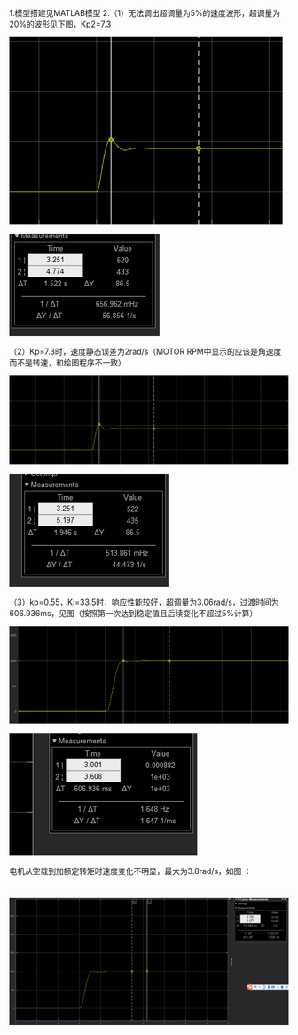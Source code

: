 
1.模型搭建见MATLAB模型
2.（1）无法调出超调量为5%的速度波形，超调量为20%的波形见下图，Kp2=7.3

![image](https://github.com/EnyaYin/uploads/blob/master/images/%E6%8D%95%E8%8E%B7.PNG)

![image](https://github.com/EnyaYin/uploads/blob/master/images/%E6%8D%95%E8%8E%B71.PNG)

（2）Kp=7.3时，速度静态误差为2rad/s（MOTOR RPM中显示的应该是角速度而不是转速，和绘图程序不一致）

![image](https://github.com/EnyaYin/uploads/blob/master/images/%E6%8D%95%E8%8E%B72.PNG)

![image](https://github.com/EnyaYin/uploads/blob/master/images/%E6%8D%95%E8%8E%B73.PNG)

（3）kp=0.55，Ki=33.5时，响应性能较好，超调量为3.06rad/s，过渡时间为606.936ms，见图（按照第一次达到稳定值且后续变化不超过5%计算）

![image](https://github.com/EnyaYin/uploads/blob/master/images/%E6%8D%95%E8%8E%B74.PNG)

![image](https://github.com/EnyaYin/uploads/blob/master/images/%E6%8D%95%E8%8E%B75.PNG)

电机从空载到加额定转矩时速度变化不明显，最大为3.8rad/s，如图 ：

![image](https://github.com/EnyaYin/uploads/blob/master/images/%E6%8D%95%E8%8E%B76.PNG)
=======

